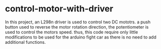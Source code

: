 # control-motor-with-driver
In this project, an L298n driver is used to control two DC mototrs. a push button used to reverse the motor rotation direction, the potentiometer is used to control the motors speed.
thus, this code require only little modifications to be used for the arduino fight car as there is no need to add additional functions.
